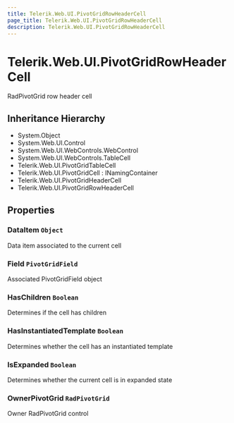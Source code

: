 ```yaml
---
title: Telerik.Web.UI.PivotGridRowHeaderCell
page_title: Telerik.Web.UI.PivotGridRowHeaderCell
description: Telerik.Web.UI.PivotGridRowHeaderCell
---
```


# Telerik.Web.UI.PivotGridRowHeaderCell

RadPivotGrid row header cell

## Inheritance Hierarchy

* System.Object
* System.Web.UI.Control
* System.Web.UI.WebControls.WebControl
* System.Web.UI.WebControls.TableCell
* Telerik.Web.UI.PivotGridTableCell
* Telerik.Web.UI.PivotGridCell : INamingContainer
* Telerik.Web.UI.PivotGridHeaderCell
* Telerik.Web.UI.PivotGridRowHeaderCell

## Properties

###  DataItem `Object`

Data item associated to the current cell

###  Field `PivotGridField`

Associated PivotGridField object

###  HasChildren `Boolean`

Determines if the cell has children

###  HasInstantiatedTemplate `Boolean`

Determines whether the cell has an instantiated template

###  IsExpanded `Boolean`

Determines whether the current cell is in expanded state

###  OwnerPivotGrid `RadPivotGrid`

Owner RadPivotGrid control

